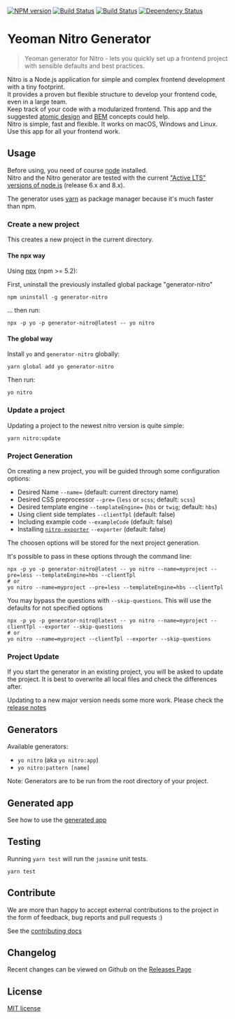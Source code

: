 [![NPM version][npm-image]][npm-url] [![Build Status][travis-image]][travis-url] [![Build Status][appveyor-image]][appveyor-url] [![Dependency Status][daviddm-image]][daviddm-url]

# Yeoman Nitro Generator

> Yeoman generator for Nitro - lets you quickly set up a frontend project with sensible defaults and best practices.

Nitro is a Node.js application for simple and complex frontend development with a tiny footprint.  
It provides a proven but flexible structure to develop your frontend code, even in a large team.  
Keep track of your code with a modularized frontend. This app and the suggested
[atomic design](http://bradfrost.com/blog/post/atomic-web-design/) and [BEM](https://en.bem.info/method/definitions/)
concepts could help.  
Nitro is simple, fast and flexible. It works on macOS, Windows and Linux. Use this app for all your frontend work.

## Usage

Before using, you need of course [node](https://nodejs.org/) installed.  
Nitro and the Nitro generator are tested with the current 
["Active LTS" versions of node.js](https://github.com/nodejs/Release#release-schedule) (release 6.x and 8.x).

The generator uses [yarn](https://yarnpkg.com) as package manager because it's much faster than npm.

### Create a new project

This creates a new project in the current directory.

#### The npx way

Using [npx](https://www.npmjs.com/package/npx) (npm >= 5.2):

First, uninstall the previously installed global package "generator-nitro"

```
npm uninstall -g generator-nitro
```

... then run:

```
npx -p yo -p generator-nitro@latest -- yo nitro
```

#### The global way

Install `yo` and `generator-nitro` globally:

```
yarn global add yo generator-nitro
```

Then run:

```
yo nitro
```

### Update a project

Updating a project to the newest nitro version is quite simple:

```
yarn nitro:update
```

### Project Generation

On creating a new project, you will be guided through some configuration options:

* Desired Name `--name=` (default: current directory name)
* Desired CSS preprocessor `--pre=` (`less` or `scss`; default: `scss`)
* Desired template engine `--templateEngine=` (`hbs` or `twig`; default: `hbs`)
* Using client side templates `--clientTpl` (default: false)
* Including example code `--exampleCode` (default: false)
* Installing [`nitro-exporter`](https://www.npmjs.com/package/nitro-exporter) `--exporter` (default: false)

The choosen options will be stored for the next project generation.

It's possible to pass in these options through the command line:

```
npx -p yo -p generator-nitro@latest -- yo nitro --name=myproject --pre=less --templateEngine=hbs --clientTpl
# or
yo nitro --name=myproject --pre=less --templateEngine=hbs --clientTpl
```

You may bypass the questions with `--skip-questions`. This will use the defaults for not specified options

```
npx -p yo -p generator-nitro@latest -- yo nitro --name=myproject --clientTpl --exporter --skip-questions
# or
yo nitro --name=myproject --clientTpl --exporter --skip-questions
```

### Project Update

If you start the generator in an existing project, you will be asked to update the project. 
It is best to overwrite all local files and check the differences after.

Updating to a new major version needs some more work. Please check the [release notes](https://github.com/namics/generator-nitro/releases)

## Generators

Available generators:

* `yo nitro` (aka `yo nitro:app`)
* `yo nitro:pattern [name]`

Note: Generators are to be run from the root directory of your project.

## Generated app

See how to use the [generated app](generators/app/templates/project/docs/nitro.md)

## Testing

Running `yarn test` will run the `jasmine` unit tests.

```
yarn test
```

## Contribute

We are more than happy to accept external contributions to the project in the form of feedback, bug reports and pull requests :)

See the [contributing docs](.github/contributing.md)  

## Changelog

Recent changes can be viewed on Github on the [Releases Page](https://github.com/namics/generator-nitro/releases)

## License

[MIT license](http://opensource.org/licenses/MIT)

[npm-image]: https://badge.fury.io/js/generator-nitro.svg
[npm-url]: https://npmjs.org/package/generator-nitro
[travis-image]: https://travis-ci.org/namics/generator-nitro.svg?branch=master
[travis-url]: https://travis-ci.org/namics/generator-nitro
[appveyor-image]: https://ci.appveyor.com/api/projects/status/0580phm813ccdbhr/branch/master?svg=true
[appveyor-url]: https://ci.appveyor.com/project/namics/generator-nitro/branch/master
[daviddm-image]: https://david-dm.org/namics/generator-nitro.svg?theme=shields.io
[daviddm-url]: https://david-dm.org/namics/generator-nitro
